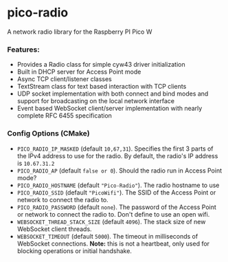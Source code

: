 # pico-radio
A network radio library for the Raspberry PI Pico W

### Features:

- Provides a Radio class for simple cyw43 driver initialization
- Built in DHCP server for Access Point mode
- Async TCP client/listener classes
- TextStream class for text based interaction with TCP clients
- UDP socket implementation with both connect and bind modes and support for broadcasting on the local network interface
- Event based WebSocket client/server implementation with nearly complete RFC 6455 specification

### Config Options (CMake)

- `PICO_RADIO_IP_MASKED` (default `10,67,31`). Specifies the first 3 parts of the IPv4 address to use for the radio. By default, the radio's IP address is `10.67.31.2`
- `PICO_RADIO_AP` (default `false or 0`). Should the radio run in Access Point mode?
- `PICO_RADIO_HOSTNAME` (default `"Pico-Radio"`). The radio hostname to use
- `PICO_RADIO_SSID` (default `"PicoWifi"`). The SSID of the Access Point or network to connect the radio to.
- `PICO_RADIO_PASSWORD` (default `none`). The password of the Access Point or network to connect the radio to. Don't define to use an open wifi.
- `WEBSOCKET_THREAD_STACK_SIZE` (default `4096`). The stack size of new WebSocket client threads.
- `WEBSOCKET_TIMEOUT` (default `5000`). The timeout in milliseconds of WebSocket connections. **Note:** this is not a heartbeat, only used for blocking operations or initial handshake.
